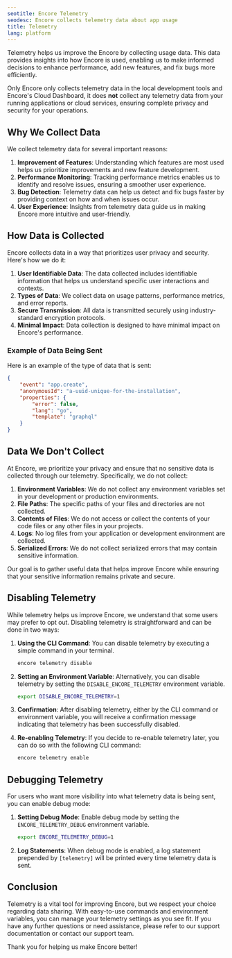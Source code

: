 ```yaml
---
seotitle: Encore Telemetry
seodesc: Encore collects telemetry data about app usage
title: Telemetry
lang: platform
---
```

Telemetry helps us improve the Encore by collecting usage data. This data provides insights into how Encore is used, enabling us to make informed decisions to enhance performance, add new features, and fix bugs more efficiently.

Only Encore only collects telemetry data in the local development tools and Encore's Cloud Dashboard, it does **not** collect any telemetry data from your running applications or cloud services, ensuring complete privacy and security for your operations.

## Why We Collect Data

We collect telemetry data for several important reasons:

1. **Improvement of Features**: Understanding which features are most used helps us prioritize improvements and new feature development.
2. **Performance Monitoring**: Tracking performance metrics enables us to identify and resolve issues, ensuring a smoother user experience.
3. **Bug Detection**: Telemetry data can help us detect and fix bugs faster by providing context on how and when issues occur.
4. **User Experience**: Insights from telemetry data guide us in making Encore more intuitive and user-friendly.

## How Data is Collected

Encore collects data in a way that prioritizes user privacy and security. Here's how we do it:

1. **User Identifiable Data**: The data collected includes identifiable information that helps us understand specific user interactions and contexts.
2. **Types of Data**: We collect data on usage patterns, performance metrics, and error reports.
3. **Secure Transmission**: All data is transmitted securely using industry-standard encryption protocols.
4. **Minimal Impact**: Data collection is designed to have minimal impact on Encore's performance.

### Example of Data Being Sent

Here is an example of the type of data that is sent:

```json
{
    "event": "app.create",
    "anonymousId": "a-uuid-unique-for-the-installation",
    "properties": {
        "error": false,
        "lang": "go",
        "template": "graphql"
    }
}
```

## Data We Don't Collect

At Encore, we prioritize your privacy and ensure that no sensitive data is collected through our telemetry. Specifically, we do not collect:

1. **Environment Variables**: We do not collect any environment variables set in your development or production environments.
2. **File Paths**: The specific paths of your files and directories are not collected.
3. **Contents of Files**: We do not access or collect the contents of your code files or any other files in your projects.
4. **Logs**: No log files from your application or development environment are collected.
5. **Serialized Errors**: We do not collect serialized errors that may contain sensitive information.

Our goal is to gather useful data that helps improve Encore while ensuring that your sensitive information remains private and secure.

## Disabling Telemetry

While telemetry helps us improve Encore, we understand that some users may prefer to opt out. Disabling telemetry is straightforward and can be done in two ways:

1. **Using the CLI Command**: You can disable telemetry by executing a simple command in your terminal.

   ```sh
   encore telemetry disable
   ```

2. **Setting an Environment Variable**: Alternatively, you can disable telemetry by setting the `DISABLE_ENCORE_TELEMETRY` environment variable.

   ```sh
   export DISABLE_ENCORE_TELEMETRY=1
   ```

3. **Confirmation**: After disabling telemetry, either by the CLI command or environment variable, you will receive a confirmation message indicating that telemetry has been successfully disabled.

4. **Re-enabling Telemetry**: If you decide to re-enable telemetry later, you can do so with the following CLI command:

   ```sh
   encore telemetry enable
   ```

## Debugging Telemetry

For users who want more visibility into what telemetry data is being sent, you can enable debug mode:

1. **Setting Debug Mode**: Enable debug mode by setting the `ENCORE_TELEMETRY_DEBUG` environment variable.

   ```sh
   export ENCORE_TELEMETRY_DEBUG=1
   ```

2. **Log Statements**: When debug mode is enabled, a log statement prepended by `[telemetry]` will be printed every time telemetry data is sent.

## Conclusion

Telemetry is a vital tool for improving Encore, but we respect your choice regarding data sharing. With easy-to-use commands and environment variables, you can manage your telemetry settings as you see fit. If you have any further questions or need assistance, please refer to our support documentation or contact our support team.

Thank you for helping us make Encore better!